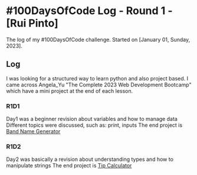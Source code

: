 # #100DaysOfCode Log - Round 1 - [Rui Pinto]

The log of my #100DaysOfCode challenge. Started on [January 01, Sunday, 2023].

## Log

I was looking for a structured way to learn python and also project based.
I came across Angela_Yu "The Complete 2023 Web Development Bootcamp" which have a mini 
project at the end of each lesson.

### R1D1

Day1 was a beginner revision about variables and how to manage data
Different topics were discussed, such as: print, inputs
The end project is [Band Name Generator](https://github.com/RuiFSP/100-days-of-code/tree/master/Projects/Day1)

### R1D2
Day2 was basically a revision about understanding types and how to manipulate strings
The end project is [Tip Calculator](https://github.com/RuiFSP/100-days-of-code/tree/master/Projects/Day2)
